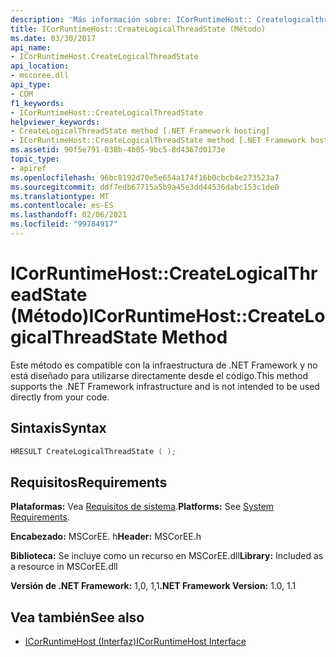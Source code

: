 ```yaml
---
description: 'Más información sobre: ICorRuntimeHost:: Createlogicalthreadstate ((método)'
title: ICorRuntimeHost::CreateLogicalThreadState (Método)
ms.date: 03/30/2017
api_name:
- ICorRuntimeHost.CreateLogicalThreadState
api_location:
- mscoree.dll
api_type:
- COM
f1_keywords:
- ICorRuntimeHost::CreateLogicalThreadState
helpviewer_keywords:
- CreateLogicalThreadState method [.NET Framework hosting]
- ICorRuntimeHost::CreateLogicalThreadState method [.NET Framework hosting]
ms.assetid: 90f5e791-038b-4b05-9bc5-8d4367d0173e
topic_type:
- apiref
ms.openlocfilehash: 96bc8192d70e5e654a174f16b0cbcb4e273523a7
ms.sourcegitcommit: ddf7edb67715a5b9a45e3dd44536dabc153c1de0
ms.translationtype: MT
ms.contentlocale: es-ES
ms.lasthandoff: 02/06/2021
ms.locfileid: "99784917"
---
```

# <a name="icorruntimehostcreatelogicalthreadstate-method"></a><span data-ttu-id="da3e8-103">ICorRuntimeHost::CreateLogicalThreadState (Método)</span><span class="sxs-lookup"><span data-stu-id="da3e8-103">ICorRuntimeHost::CreateLogicalThreadState Method</span></span>

<span data-ttu-id="da3e8-104">Este método es compatible con la infraestructura de .NET Framework y no está diseñado para utilizarse directamente desde el código.</span><span class="sxs-lookup"><span data-stu-id="da3e8-104">This method supports the .NET Framework infrastructure and is not intended to be used directly from your code.</span></span>  
  
## <a name="syntax"></a><span data-ttu-id="da3e8-105">Sintaxis</span><span class="sxs-lookup"><span data-stu-id="da3e8-105">Syntax</span></span>  
  
```cpp  
HRESULT CreateLogicalThreadState ( );  
```  
  
## <a name="requirements"></a><span data-ttu-id="da3e8-106">Requisitos</span><span class="sxs-lookup"><span data-stu-id="da3e8-106">Requirements</span></span>  

 <span data-ttu-id="da3e8-107">**Plataformas:** Vea [Requisitos de sistema](../../get-started/system-requirements.md).</span><span class="sxs-lookup"><span data-stu-id="da3e8-107">**Platforms:** See [System Requirements](../../get-started/system-requirements.md).</span></span>  
  
 <span data-ttu-id="da3e8-108">**Encabezado:** MSCorEE. h</span><span class="sxs-lookup"><span data-stu-id="da3e8-108">**Header:** MSCorEE.h</span></span>  
  
 <span data-ttu-id="da3e8-109">**Biblioteca:** Se incluye como un recurso en MSCorEE.dll</span><span class="sxs-lookup"><span data-stu-id="da3e8-109">**Library:** Included as a resource in MSCorEE.dll</span></span>  
  
 <span data-ttu-id="da3e8-110">**Versión de .NET Framework:** 1,0, 1,1</span><span class="sxs-lookup"><span data-stu-id="da3e8-110">**.NET Framework Version:** 1.0, 1.1</span></span>  
  
## <a name="see-also"></a><span data-ttu-id="da3e8-111">Vea también</span><span class="sxs-lookup"><span data-stu-id="da3e8-111">See also</span></span>

- [<span data-ttu-id="da3e8-112">ICorRuntimeHost (Interfaz)</span><span class="sxs-lookup"><span data-stu-id="da3e8-112">ICorRuntimeHost Interface</span></span>](icorruntimehost-interface.md)
